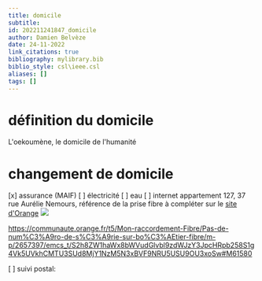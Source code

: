```yaml
---
title: domicile
subtitle:
id: 202211241847_domicile
author: Damien Belvèze
date: 24-11-2022
link_citations: true
bibliography: mylibrary.bib
biblio_style: csl\ieee.csl
aliases: []
tags: []
---
```



# définition du domicile

L'oekoumène, le domicile de l'humanité

# changement de domicile

[x] assurance (MAIF)
[ ] électricité
[ ] eau
[ ] internet
appartement 127, 37 rue Aurélie Nemours, référence de la prise fibre à compléter sur le [site d'Orange](https://boutique.orange.fr/internet-mobile/installation)
![](prise_fibre.png)

https://communaute.orange.fr/t5/Mon-raccordement-Fibre/Pas-de-num%C3%A9ro-de-s%C3%A9rie-sur-bo%C3%AEtier-fibre/m-p/2657397/emcs_t/S2h8ZW1haWx8bWVudGlvbl9zdWJzY3JpcHRpb258S1g4Vk5UVkhCMTU3SUd8MjY1NzM5N3xBVF9NRU5USU9OU3xoSw#M61580


[ ] suivi postal:




